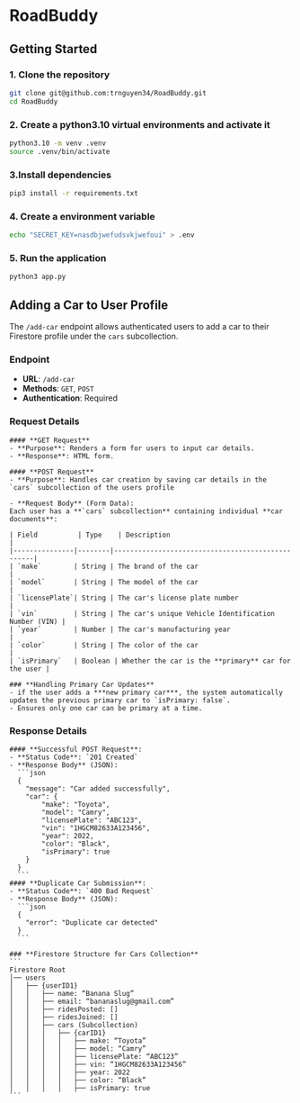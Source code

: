 # RoadBuddy

  ## Getting Started
  
  ### 1. Clone the repository
  ```bash
  git clone git@github.com:trnguyen34/RoadBuddy.git
  cd RoadBuddy
  ```
  
  ### 2. Create a python3.10 virtual environments and activate it
  ```bash
  python3.10 -m venv .venv
  source .venv/bin/activate
  ```
  
  ### 3.Install dependencies
  ```bash
  pip3 install -r requirements.txt
  ```
  
  ### 4. Create a environment variable
  ```bash
  echo "SECRET_KEY=nasdbjwefudsvkjwefoui" > .env
  ```
  
  ### 5. Run the application
  ```bash
  python3 app.py
  ```

## Adding a Car to User Profile
  The `/add-car` endpoint allows authenticated users to add a car to their Firestore profile under the `cars` subcollection.

  ### **Endpoint**
  - **URL**: `/add-car`
  - **Methods**: `GET`, `POST`
  - **Authentication**: Required

  ### **Request Details**

    #### **GET Request**
    - **Purpose**: Renders a form for users to input car details.
    - **Response**: HTML form.

    #### **POST Request**
    - **Purpose**: Handles car creation by saving car details in the `cars` subcollection of the users profile

    - **Request Body** (Form Data):
    Each user has a **`cars` subcollection** containing individual **car documents**:

    | Field          | Type    | Description                                      |
    |---------------|--------|--------------------------------------------------|
    | `make`        | String | The brand of the car                                 |
    | `model`       | String | The model of the car                                 |
    | `licensePlate`| String | The car's license plate number                       |
    | `vin`         | String | The car's unique Vehicle Identification Number (VIN) |
    | `year`        | Number | The car's manufacturing year                         |
    | `color`       | String | The color of the car                                 |
    | `isPrimary`   | Boolean | Whether the car is the **primary** car for the user |

    ### **Handling Primary Car Updates**
    - if the user adds a ***new primary car***, the system automatically updates the previous primary car to `isPrimary: false`.
    - Ensures only one car can be primary at a time.

  ### **Response Details**

    #### **Successful POST Request**:
    - **Status Code**: `201 Created`
    - **Response Body** (JSON):
      ```json
      {
        "message": "Car added successfully",
        "car": {
            "make": "Toyota",
            "model": "Camry",
            "licensePlate": "ABC123",
            "vin": "1HGCM82633A123456",
            "year": 2022,
            "color": "Black",
            "isPrimary": true
        }
      }
      ```
    #### **Duplicate Car Submission**:
    - **Status Code**: `400 Bad Request`
    - **Response Body** (JSON):
      ```json
      {
        "error": "Duplicate car detected"
      }
      ```

    ### **Firestore Structure for Cars Collection**
    ```
    Firestore Root
    │── users
    │   ├── {userID1}
    │   │   ├── name: “Banana Slug”
    │   │   ├── email: “bananaslug@gmail.com”
    │   │   ├── ridesPosted: []
    │   │   ├── ridesJoined: []
    │   │   ├── cars (Subcollection)
    │   │   │   ├── {carID1}
    │   │   │   │   ├── make: “Toyota”
    │   │   │   │   ├── model: “Camry”
    │   │   │   │   ├── licensePlate: “ABC123”
    │   │   │   │   ├── vin: “1HGCM82633A123456”
    │   │   │   │   ├── year: 2022
    │   │   │   │   ├── color: “Black”
    │   │   │   │   ├── isPrimary: true
    ```
